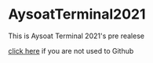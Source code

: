 # AysoatTerminal2021
This is Aysoat Terminal 2021's pre realese
 
[click here](https://aysoatstore.blogspot.com/2021/01/download-aysoat-terminal-2021.html) if you are not used to Github

